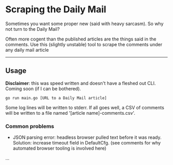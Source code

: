 # Scraping the Daily Mail

Sometimes you want some proper new (said with heavy sarcasm). So why not turn to the Daily Mail?

Often more cogent than the published articles are the things said in the comments. Use this (slightly unstable)
tool to scrape the comments under any daily mail article

---
## Usage

**Disclaimer**: this was speed written and doesn't have a fleshed out CLI. Coming soon (if I can be bothered).

```shell
go run main.go [URL to a Daily Mail article]

```

Some log lines will be written to stderr. If all goes well, a CSV of comments will be written to a file named
'[article name]-comments.csv'.

### Common problems
- JSON parsing error: headless browser pulled text before it was ready. Solution: increase timeout field in DefaultCfg.
(see comments for why automated browser tooling is involved here)

...



